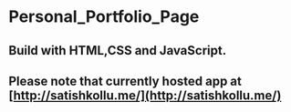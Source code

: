 # Personal_Portfolio_Page
## Build with HTML,CSS and JavaScript.
## Please note that currently hosted app at [http://satishkollu.me/](http://satishkollu.me/)

